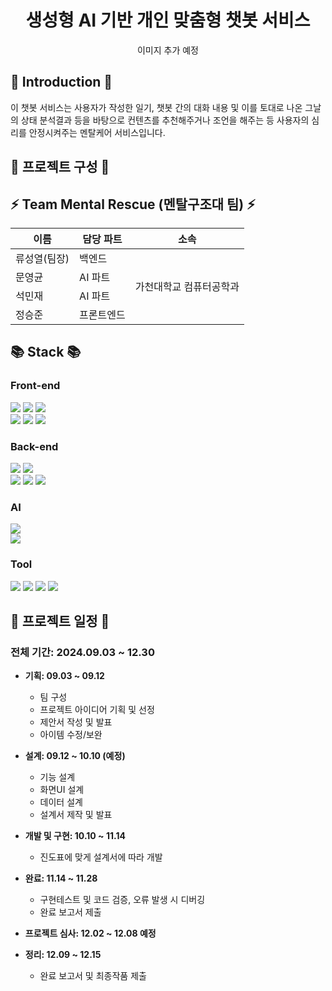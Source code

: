 <h1 align="center"> 
  생성형 AI 기반 개인 맞춤형 챗봇 서비스
</h1>

<p align="center">이미지 추가 예정</p>

## 📌 Introduction 📌
이 챗봇 서비스는 사용자가 작성한 일기, 챗봇 간의 대화 내용 및 이를 토대로 나온 그날의 상태 분석결과 등을 바탕으로 컨텐츠를 추천해주거나 조언을 해주는 등 사용자의 심리를 안정시켜주는 멘탈케어 서비스입니다. 

## 📘 프로젝트 구성 📘


## ⚡ Team Mental Rescue (멘탈구조대 팀) ⚡

<table style="border: 2px;">
  <thead>
    <tr>
      <th> 이름 </th>
      <th> 담당 파트 </th>
      <th> 소속 </th>
    </tr>
  </thead>
  <tbody>
    <tr>
      <td> 류성열(팀장) </td>
      <td> 백엔드 </td>
      <td rowspan="4"> 가천대학교 컴퓨터공학과 </td>
    </tr>
    <tr>
      <td> 문영균 </td>
      <td> AI 파트 </td>
    </tr>
    <tr>
      <td> 석민재 </td>
      <td> AI 파트 </td>
    </tr>
    <tr>
      <td> 정승준 </td>
      <td> 프론트엔드 </td>
    </tr>
  </tbody>  
</table>

## 📚 Stack 📚

### Front-end 
<div> 
  <img src="https://img.shields.io/badge/html5-E34F26?style=for-the-badge&logo=html5&logoColor=white"> 
  <img src="https://img.shields.io/badge/css-1572B6?style=for-the-badge&logo=css3&logoColor=white"> 
  <img src="https://img.shields.io/badge/javascript-F7DF1E?style=for-the-badge&logo=javascript&logoColor=black"> 
  <br>
 
  <img src="https://img.shields.io/badge/node.js-339933?style=for-the-badge&logo=Node.js&logoColor=white">
  <img src="https://img.shields.io/badge/react-61DAFB?style=for-the-badge&logo=react&logoColor=black">
  <img src="https://img.shields.io/badge/react native-61DAFB?style=for-the-badge&logo=react&logoColor=black">
</div>  



### Back-end
<div>
  <img src="https://img.shields.io/badge/java-007396?style=for-the-badge&logo=java&logoColor=white">
  <img src="https://img.shields.io/badge/junit5-25A162?style=for-the-badge&logo=junit5&logoColor=white">
  <br>
  <img src="https://img.shields.io/badge/spring-6DB33F?style=for-the-badge&logo=spring&logoColor=white">
  <img src="https://img.shields.io/badge/spring boot-6DB33F?style=for-the-badge&logo=springboot&logoColor=white">
  <img src="https://img.shields.io/badge/spring security-6DB33F?style=for-the-badge&logo=springsecurity&logoColor=white">
  
</div>

### AI
<div>
  <img src="https://img.shields.io/badge/python-3776AB?style=for-the-badge&logo=python&logoColor=white"> <br>
  <img src="https://img.shields.io/badge/flask-000000?style=for-the-badge&logo=flask&logoColor=white">
  
</div>

### Tool
<div>
  <img src="https://img.shields.io/badge/github-181717?style=for-the-badge&logo=github&logoColor=white">
  <img src="https://img.shields.io/badge/notion-000000?style=for-the-badge&logo=notion&logoColor=white">
  <img src="https://img.shields.io/badge/discord-5865F2?style=for-the-badge&logo=discord&logoColor=white">
  <img src="https://img.shields.io/badge/figma-F24E1E?style=for-the-badge&logo=figma&logoColor=white">
</div>


## 📆 프로젝트 일정 📆

### 전체 기간: 2024.09.03 ~ 12.30

- **기획: 09.03 ~ 09.12**
  
  - 팀 구성
  - 프로젝트 아이디어 기획 및 선정
  - 제안서 작성 및 발표
  - 아이템 수정/보완

- **설계: 09.12 ~ 10.10 (예정)**

  - 기능 설계
  - 화면UI 설계
  - 데이터 설계
  - 설계서 제작 및 발표

- **개발 및 구현: 10.10 ~ 11.14**

  - 진도표에 맞게 설계서에 따라 개발

- **완료: 11.14 ~ 11.28**

  - 구현테스트 및 코드 검증, 오류 발생 시 디버깅
  - 완료 보고서 제출

- **프로젝트 심사: 12.02 ~ 12.08 예정**

- **정리: 12.09 ~ 12.15**

  - 완료 보고서 및 최종작품 제출 




